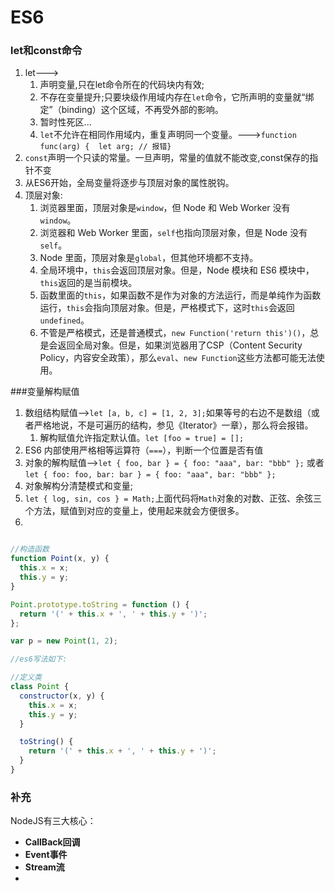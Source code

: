 # ES6

### let和const命令

1. let--->
   1. 声明变量,只在let命令所在的代码块内有效;
   2. 不存在变量提升;只要块级作用域内存在`let`命令，它所声明的变量就“绑定”（binding）这个区域，不再受外部的影响。
   3. 暂时性死区...
   4. `let`不允许在相同作用域内，重复声明同一个变量。--->`function func(arg) {  let arg; // 报错}`
2. `const`声明一个只读的常量。一旦声明，常量的值就不能改变,const保存的指针不变
3. 从ES6开始，全局变量将逐步与顶层对象的属性脱钩。
4. 顶层对象:
   1. 浏览器里面，顶层对象是`window`，但 Node 和 Web Worker 没有`window`。
   2. 浏览器和 Web Worker 里面，`self`也指向顶层对象，但是 Node 没有`self`。
   3. Node 里面，顶层对象是`global`，但其他环境都不支持。
   4. 全局环境中，`this`会返回顶层对象。但是，Node 模块和 ES6 模块中，`this`返回的是当前模块。
   5. 函数里面的`this`，如果函数不是作为对象的方法运行，而是单纯作为函数运行，`this`会指向顶层对象。但是，严格模式下，这时`this`会返回`undefined`。
   6. 不管是严格模式，还是普通模式，`new Function('return this')()`，总是会返回全局对象。但是，如果浏览器用了CSP（Content Security Policy，内容安全政策），那么`eval`、`new Function`这些方法都可能无法使用。

###变量解构赋值

1. 数组结构赋值-->`let [a, b, c] = [1, 2, 3];`如果等号的右边不是数组（或者严格地说，不是可遍历的结构，参见《Iterator》一章），那么将会报错。
   1. 解构赋值允许指定默认值。`let [foo = true] = [];`
2. ES6 内部使用严格相等运算符（`===`），判断一个位置是否有值
3. 对象的解构赋值-->`let { foo, bar } = { foo: "aaa", bar: "bbb" };` 或者`let { foo: foo, bar: bar } = { foo: "aaa", bar: "bbb" };`
4. 对象解构分清楚模式和变量;
5. `let { log, sin, cos } = Math;`上面代码将`Math`对象的对数、正弦、余弦三个方法，赋值到对应的变量上，使用起来就会方便很多。
6. ​









```javascript

//构造函数
function Point(x, y) {
  this.x = x;
  this.y = y;
}

Point.prototype.toString = function () {
  return '(' + this.x + ', ' + this.y + ')';
};

var p = new Point(1, 2);

//es6写法如下:

//定义类
class Point {
  constructor(x, y) {
    this.x = x;
    this.y = y;
  }

  toString() {
    return '(' + this.x + ', ' + this.y + ')';
  }
}
```

### 补充

NodeJS有三大核心： 

- **CallBack回调** 
- **Event事件** 
- **Stream流**
- ​